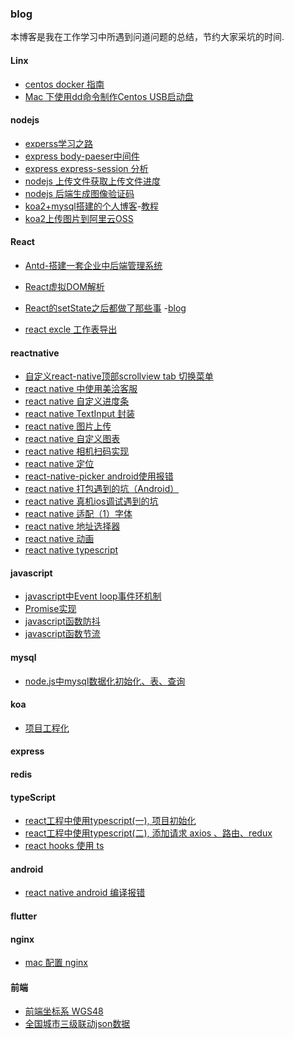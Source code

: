 ### blog
本博客是我在工作学习中所遇到问道问题的总结，节约大家采坑的时间.

#### Linx
  - [centos docker 指南]()
  - [Mac 下使用dd命令制作Centos USB启动盘](https://github.com/gmw-zjw/blog/issues/12)
  
  

#### nodejs

  - [experss学习之路](https://github.com/gmw-zjw/blog/issues/13)
  - [express body-paeser中间件](https://github.com/gmw-zjw/blog/issues/5)
  - [express express-session 分析](https://github.com/gmw-zjw/blog/issues/6)
  - [nodejs 上传文件获取上传文件进度](https://github.com/gmw-zjw/blog/issues/4)
  - [nodejs 后端生成图像验证码]()
  - [koa2+mysql搭建的个人博客](https://github.com/gmw-zjw/eary-blog)-[教程](https://github.com/gmw-zjw/blog/issues/3)
  - [koa2上传图片到阿里云OSS](https://github.com/gaowei1012/blog/issues/17)
  
  



#### React
 
 - [Antd-搭建一套企业中后端管理系统](https://github.com/gmw-zjw/antd-design-admin)
 - [React虚拟DOM解析](https://zristart.github.io/React%E8%99%9A%E6%8B%9FDOM%E6%B5%85%E6%9E%90.html#more)
  
 - [React的setState之后都做了那些事](https://zristart.github.io/React%E7%9A%84setState%E4%B9%8B%E5%90%8E%E9%83%BD%E5%81%9A%E4%BA%86%E9%82%A3%E4%BA%9B%E4%BA%8B.html#more)
 -[blog](https://github.com/gmw-zjw/blog-pc.git)
  
- [react excle 工作表导出](https://github.com/gaowei1012/blog/issues/20)
 
 #### reactnative
 - [自定义react-native顶部scrollview tab 切换菜单](https://github.com/gaowei1012/blog/issues/14)
 - [react native 中使用美洽客服](https://github.com/gaowei1012/blog/issues/15)
 - [react native 自定义进度条](https://github.com/gaowei1012/blog/issues/18)
 - [react native TextInput 封装](https://github.com/gaowei1012/blog/issues/19)
 - [react native 图片上传]()
 - [react native 自定义图表](https://github.com/gaowei1012/blog/issues/21)
 - [react native 相机扫码实现](https://github.com/gaowei1012/blog/issues/26)
 - [react native 定位](https://github.com/gaowei1012/blog/issues/27)
 - [react-native-picker android使用报错](https://github.com/gaowei1012/blog/issues/29)
 - [react native 打包遇到的坑（Android）](https://github.com/gaowei1012/blog/issues/30)
 - [react native 真机ios调试遇到的坑](https://github.com/gaowei1012/blog/issues/31)
 - [react native 适配（1）字体](https://github.com/gaowei1012/blog/issues/33)
 - [react native 地址选择器](https://github.com/gaowei1012/blog/issues/35)
 - [react native 动画](https://github.com/gaowei1012/blog/issues/36)
 - [react native typescript]()
 

#### javascript
 - [javascript中Event loop事件环机制](https://github.com/gmw-zjw/blog/issues/2)
 - [Promise实现](https://github.com/gmw-zjw/blog/issues/9)
 - [javascript函数防抖](https://github.com/gmw-zjw/blog/issues/10)
 - [javascript函数节流](https://github.com/gmw-zjw/blog/issues/11)
 
 #### mysql
  - [node.js中mysql数据化初始化、表、查询](https://github.com/gaowei1012/blog/issues/16)
  
 #### koa
 - [项目工程化](https://github.com/gaowei1012/blog/issues/22)
 
 #### express
 
 #### redis
 
 #### typeScript
 - [react工程中使用typescript(一), 项目初始化](https://github.com/gaowei1012/blog/issues/23)
 - [react工程中使用typescript(二), 添加请求 axios 、路由、redux](https://github.com/gaowei1012/blog/issues/24)
 - [react hooks 使用 ts](https://github.com/gaowei1012/blog/issues/25)

 #### android
  - [react native android 编译报错](https://github.com/gaowei1012/blog/issues/28)
  
 #### flutter
 
 #### nginx
  - [mac 配置 nginx](https://github.com/gaowei1012/blog/issues/32)
  
 #### 前端
  - [前端坐标系 WGS48]( )
  - [全国城市三级联动json数据](https://github.com/gaowei1012/blog/issues/34)
 
 
 
 
